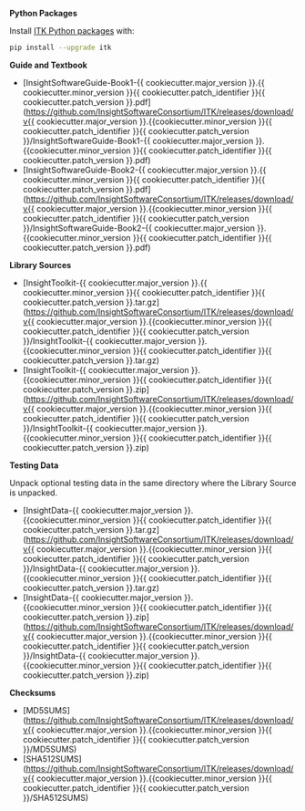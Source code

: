**Python Packages**

Install [ITK Python packages](https://docs.itk.org/en/latest/learn/python_quick_start.html) with:

```bash
pip install --upgrade itk
```

**Guide and Textbook**

- [InsightSoftwareGuide-Book1-{{ cookiecutter.major_version }}.{{ cookiecutter.minor_version }}{{ cookiecutter.patch_identifier }}{{ cookiecutter.patch_version }}.pdf](https://github.com/InsightSoftwareConsortium/ITK/releases/download/v{{ cookiecutter.major_version }}.{{cookiecutter.minor_version }}{{ cookiecutter.patch_identifier }}{{ cookiecutter.patch_version }}/InsightSoftwareGuide-Book1-{{ cookiecutter.major_version }}.{{cookiecutter.minor_version }}{{ cookiecutter.patch_identifier }}{{ cookiecutter.patch_version }}.pdf)
- [InsightSoftwareGuide-Book2-{{ cookiecutter.major_version }}.{{ cookiecutter.minor_version }}{{ cookiecutter.patch_identifier }}{{ cookiecutter.patch_version }}.pdf](https://github.com/InsightSoftwareConsortium/ITK/releases/download/v{{ cookiecutter.major_version }}.{{cookiecutter.minor_version }}{{ cookiecutter.patch_identifier }}{{ cookiecutter.patch_version }}/InsightSoftwareGuide-Book2-{{ cookiecutter.major_version }}.{{cookiecutter.minor_version }}{{ cookiecutter.patch_identifier }}{{ cookiecutter.patch_version }}.pdf)

**Library Sources**

- [InsightToolkit-{{ cookiecutter.major_version }}.{{ cookiecutter.minor_version }}{{ cookiecutter.patch_identifier }}{{ cookiecutter.patch_version }}.tar.gz](https://github.com/InsightSoftwareConsortium/ITK/releases/download/v{{ cookiecutter.major_version }}.{{cookiecutter.minor_version }}{{ cookiecutter.patch_identifier }}{{ cookiecutter.patch_version }}/InsightToolkit-{{ cookiecutter.major_version }}.{{cookiecutter.minor_version }}{{ cookiecutter.patch_identifier }}{{ cookiecutter.patch_version }}.tar.gz)
- [InsightToolkit-{{ cookiecutter.major_version }}.{{cookiecutter.minor_version }}{{ cookiecutter.patch_identifier }}{{ cookiecutter.patch_version }}.zip](https://github.com/InsightSoftwareConsortium/ITK/releases/download/v{{ cookiecutter.major_version }}.{{cookiecutter.minor_version }}{{ cookiecutter.patch_identifier }}{{ cookiecutter.patch_version }}/InsightToolkit-{{ cookiecutter.major_version }}.{{cookiecutter.minor_version }}{{ cookiecutter.patch_identifier }}{{ cookiecutter.patch_version }}.zip)

**Testing Data**

Unpack optional testing data in the same directory where the Library Source is unpacked.

- [InsightData-{{ cookiecutter.major_version }}.{{cookiecutter.minor_version }}{{ cookiecutter.patch_identifier }}{{ cookiecutter.patch_version }}.tar.gz](https://github.com/InsightSoftwareConsortium/ITK/releases/download/v{{ cookiecutter.major_version }}.{{cookiecutter.minor_version }}{{ cookiecutter.patch_identifier }}{{ cookiecutter.patch_version }}/InsightData-{{ cookiecutter.major_version }}.{{cookiecutter.minor_version }}{{ cookiecutter.patch_identifier }}{{ cookiecutter.patch_version }}.tar.gz)
- [InsightData-{{ cookiecutter.major_version }}.{{cookiecutter.minor_version }}{{ cookiecutter.patch_identifier }}{{ cookiecutter.patch_version }}.zip](https://github.com/InsightSoftwareConsortium/ITK/releases/download/v{{ cookiecutter.major_version }}.{{cookiecutter.minor_version }}{{ cookiecutter.patch_identifier }}{{ cookiecutter.patch_version }}/InsightData-{{ cookiecutter.major_version }}.{{cookiecutter.minor_version }}{{ cookiecutter.patch_identifier }}{{ cookiecutter.patch_version }}.zip)

**Checksums**

- [MD5SUMS](https://github.com/InsightSoftwareConsortium/ITK/releases/download/v{{ cookiecutter.major_version }}.{{cookiecutter.minor_version }}{{ cookiecutter.patch_identifier }}{{ cookiecutter.patch_version }}/MD5SUMS)
- [SHA512SUMS](https://github.com/InsightSoftwareConsortium/ITK/releases/download/v{{ cookiecutter.major_version }}.{{cookiecutter.minor_version }}{{ cookiecutter.patch_identifier }}{{ cookiecutter.patch_version }}/SHA512SUMS)
